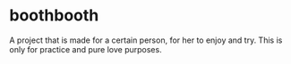# boothbooth
A project that is made for a certain person, for her to enjoy and try. This is only for practice and pure love purposes. 
